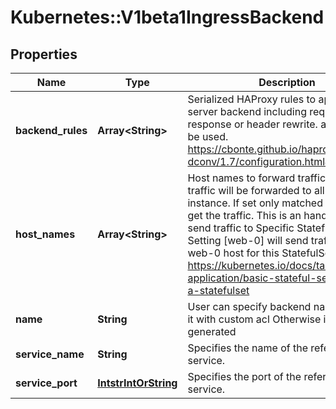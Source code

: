 # Kubernetes::V1beta1IngressBackend

## Properties
Name | Type | Description | Notes
------------ | ------------- | ------------- | -------------
**backend_rules** | **Array&lt;String&gt;** | Serialized HAProxy rules to apply on server backend including request, response or header rewrite. acls also can be used. https://cbonte.github.io/haproxy-dconv/1.7/configuration.html#1 | [optional] 
**host_names** | **Array&lt;String&gt;** | Host names to forward traffic to. If empty traffic will be forwarded to all subsets instance. If set only matched hosts will get the traffic. This is an handy way to send traffic to Specific StatefulSet pod. IE. Setting [web-0] will send traffic to only web-0 host for this StatefulSet, https://kubernetes.io/docs/tasks/stateful-application/basic-stateful-set/#creating-a-statefulset | [optional] 
**name** | **String** | User can specify backend name for using it with custom acl Otherwise it will be generated | [optional] 
**service_name** | **String** | Specifies the name of the referenced service. | [optional] 
**service_port** | [**IntstrIntOrString**](IntstrIntOrString.md) | Specifies the port of the referenced service. | [optional] 


